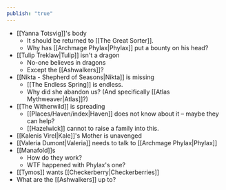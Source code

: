```yaml
---
publish: "true"
---
```

* [[Yanna Totsvig]]'s body
	* It should be returned to [[The Great Sorter]].  
	* Why has [[Archmage Phylax|Phylax]] put a bounty on his head?
* [[Tulip Treklaw|Tulip]] isn't a dragon
	* No-one believes in dragons
	* Except the [[Ashwalkers]]?
* [[Nikta - Shepherd of Seasons|Nikta]] is missing
	* [[The Endless Spring]] is endless.
	* Why did she abandon us? (And specifically [[Atlas Mythweaver|Atlas]]?)
* [[The Witherwild]] is spreading
	* [[Places/Haven/index|Haven]] does not know about it – maybe they can help?
	* [[Hazelwick]] cannot to raise a family into this.
* [[Kalenis Virel|Kale]]'s  Mother is unavenged
* [[Valeria Dumont|Valeria]] needs to talk to [[Archmage Phylax|Phylax]]
* [[Manafold]]s
	* How do they work? 
	* WTF happened with Phylax's one?
* [[Tymos]] wants [[Checkerberry|Checkerberries]] 
* What are the [[Ashwalkers]] up to?